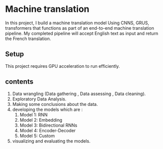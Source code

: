 # Machine translation
In this project, I build a machine translation model Using CNNS, GRUS, transformers that functions as part of an end-to-end machine translation pipeline. My completed pipeline will accept English text as input and return the French translation.

## Setup
This project requires GPU acceleration to run efficiently.

## contents
1. Data wrangling (Data gathering , Data assessing , Data cleaning).
2. Exploratory Data Analysis.
3. Making some conclusions about the data.
4. developing the models which are :
    1. Model 1: RNN
    2. Model 2: Embedding
    3. Model 3: Bidirectional RNNs
    4. Model 4: Encoder-Decoder
    5. Model 5: Custom
5. visualizing and evaluating the models.





